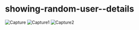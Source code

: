# showing-random-user--details
![Capture](https://github.com/uhlapru57/showing-random-user--details/assets/97748694/9f12f72e-0db2-4b1e-9c6a-1c98228fba49)
![Capture1](https://github.com/uhlapru57/showing-random-user--details/assets/97748694/f73cb468-f38b-46a1-ab56-d4e569d9b757)
![Capture2](https://github.com/uhlapru57/showing-random-user--details/assets/97748694/83067a30-4ae0-4d27-a8a0-6be71c1cbc2a)
